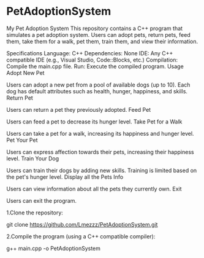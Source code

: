 # PetAdoptionSystem
My Pet Adoption System
This repository contains a C++ program that simulates a pet adoption system. Users can adopt pets, return pets, feed them, take them for a walk, pet them, train them, and view their information.

Specifications
Language: C++
Dependencies: None
IDE: Any C++ compatible IDE (e.g., Visual Studio, Code::Blocks, etc.)
Compilation: Compile the main.cpp file.
Run: Execute the compiled program.
Usage
Adopt New Pet

Users can adopt a new pet from a pool of available dogs (up to 10).
Each dog has default attributes such as health, hunger, happiness, and skills.
Return Pet

Users can return a pet they previously adopted.
Feed Pet

Users can feed a pet to decrease its hunger level.
Take Pet for a Walk

Users can take a pet for a walk, increasing its happiness and hunger level.
Pet Your Pet

Users can express affection towards their pets, increasing their happiness level.
Train Your Dog

Users can train their dogs by adding new skills. Training is limited based on the pet's hunger level.
Display all the Pets Info

Users can view information about all the pets they currently own.
Exit

Users can exit the program.

1.Clone the repository:

  git clone https://github.com/Lmezzz/PetAdoptionSystem.git

2.Compile the program (using a C++ compatible compiler):

  g++ main.cpp -o PetAdoptionSystem
